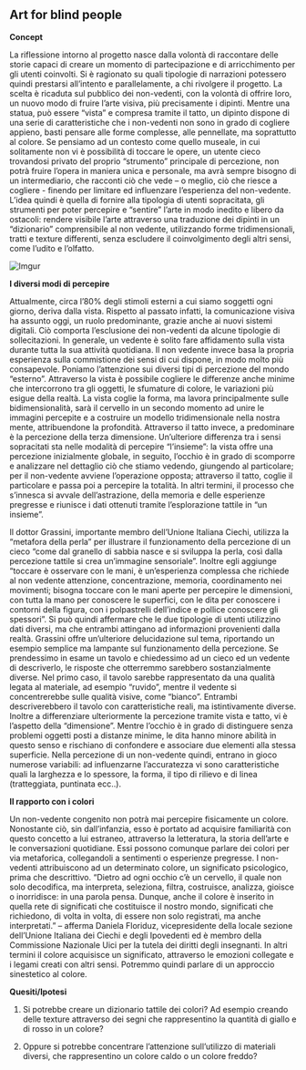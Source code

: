 ## Art for blind people ## 

**Concept**

La riflessione intorno al progetto nasce dalla volontà di raccontare delle storie capaci di creare un momento di partecipazione e di arricchimento per gli utenti coinvolti. Si è ragionato su quali tipologie di narrazioni potessero quindi prestarsi all’intento e parallelamente, a chi rivolgere il progetto. La scelta è ricaduta sul pubblico dei non-vedenti, con la volontà di offrire loro, un nuovo modo di fruire l’arte visiva, più precisamente i dipinti. 
Mentre una statua, può essere “vista” e compresa tramite il tatto, un dipinto dispone di una serie di caratteristiche che i non-vedenti non sono in grado di cogliere appieno, basti pensare alle forme complesse, alle pennellate, ma soprattutto al colore. Se pensiamo ad un contesto come quello museale, in cui solitamente non vi è possibilità di toccare le opere, un utente cieco trovandosi privato del proprio “strumento” principale di percezione, non potrà fruire l’opera in maniera unica e personale, ma avrà sempre bisogno di un intermediario, che racconti ciò che vede – o meglio, ciò che riesce a cogliere - finendo per limitare ed influenzare l’esperienza del non-vedente. L’idea quindi è quella di fornire alla tipologia di utenti sopracitata, gli strumenti per poter percepire e “sentire” l’arte in modo inedito e libero da ostacoli: rendere visibile l’arte attraverso una traduzione dei dipinti in un “dizionario” comprensibile al non vedente, utilizzando forme tridimensionali, tratti e texture differenti, senza escludere il coinvolgimento degli altri sensi, come l’udito e l’olfatto. 

![Imgur](http://i.imgur.com/WHT633i.jpg)

**I diversi modi di percepire**

Attualmente, circa l’80% degli stimoli esterni a cui siamo soggetti ogni giorno, deriva dalla vista. Rispetto al passato infatti, la comunicazione visiva ha assunto oggi, un ruolo predominante, grazie anche ai nuovi sistemi digitali. Ciò comporta l’esclusione dei non-vedenti da alcune tipologie di sollecitazioni. In generale, un vedente è solito fare affidamento sulla vista durante tutta la sua attività quotidiana. Il non vedente invece basa la propria esperienza sulla commistione dei sensi di cui dispone, in modo molto più consapevole. Poniamo l’attenzione sui diversi tipi di percezione del mondo “esterno”. 
Attraverso la vista è possibile cogliere le differenze anche minime che intercorrono tra gli oggetti, le sfumature di colore, le variazioni più esigue della realtà. La vista coglie la forma, ma lavora principalmente sulle bidimensionalità, sarà il cervello in un secondo momento ad unire le immagini percepite e a costruire un modello tridimensionale nella nostra mente, attribuendone la profondità. Attraverso il tatto invece, a predominare è la percezione della terza dimensione. Un’ulteriore differenza tra i sensi sopracitati sta nelle modalità di percepire “l’insieme”: la vista offre una percezione inizialmente globale, in seguito, l’occhio è in grado di scomporre e analizzare nel dettaglio ciò che stiamo vedendo, giungendo al particolare; per il non-vedente avviene l’operazione opposta; attraverso il tatto, coglie il particolare e passa poi a percepire la totalità. In altri termini, il processo che s’innesca si avvale dell’astrazione, della memoria e delle esperienze pregresse e riunisce i dati ottenuti tramite l’esplorazione tattile in “un insieme”.  

Il dottor Grassini, importante membro dell’Unione Italiana Ciechi, utilizza la “metafora della perla” per illustrare il funzionamento della percezione di un cieco “come dal granello di sabbia nasce e si sviluppa la perla, così dalla percezione tattile si crea un’immagine sensoriale”. Inoltre egli aggiunge “toccare è osservare con le mani, è un’esperienza complessa che richiede al non vedente attenzione, concentrazione, memoria, coordinamento nei movimenti; bisogna toccare con le mani aperte per percepire le dimensioni, con tutta la mano per conoscere le superfici, con le dita per conoscere i contorni della figura, con i polpastrelli dell’indice e pollice conoscere gli spessori”. Si può quindi affermare che le due tipologie di utenti utilizzino dati diversi, ma che entrambi attingano ad informazioni provenienti dalla realtà. Grassini offre un’ulteriore delucidazione sul tema, riportando un esempio semplice ma lampante sul funzionamento della percezione. Se prendessimo in esame un tavolo e chiedessimo ad un cieco ed un vedente di descriverlo, le risposte che otterremmo sarebbero sostanzialmente diverse. Nel primo caso, il tavolo sarebbe rappresentato da una qualità legata al materiale, ad esempio “ruvido”, mentre il vedente si concentrerebbe sulle qualità visive, come “bianco”. Entrambi descriverebbero il tavolo con caratteristiche reali, ma istintivamente diverse. Inoltre a differenziare ulteriormente la percezione tramite vista e tatto, vi è l’aspetto della “dimensione”. Mentre l’occhio è in grado di distinguere senza problemi oggetti posti a distanze minime, le dita hanno minore abilità in questo senso e rischiano di confondere e associare due elementi alla stessa superficie. Nella percezione di un non-vedente quindi, entrano in gioco numerose variabili: ad influenzarne l’accuratezza vi sono caratteristiche quali la larghezza e lo spessore, la forma, il tipo di rilievo e di linea (tratteggiata, puntinata ecc..).

**Il rapporto con i colori**

Un non-vedente congenito non potrà mai percepire fisicamente un colore. Nonostante ciò, sin dall’infanzia, esso è portato ad acquisire familiarità con questo concetto a lui estraneo, attraverso la letteratura, la storia dell’arte e le conversazioni quotidiane. Essi possono comunque parlare dei colori per via metaforica, collegandoli a sentimenti o esperienze pregresse. I non-vedenti attribuiscono ad un determinato colore, un significato psicologico, prima che descrittivo. “Dietro ad ogni occhio c’è un cervello, il quale non solo decodifica, ma interpreta, seleziona, filtra, costruisce, analizza, gioisce o inorridisce: in una parola pensa. 
Dunque, anche il colore è inserito in quella rete di significati che costituisce il nostro mondo, significati che richiedono, di volta in volta, di essere non solo registrati, ma anche interpretati.” – afferma Daniela Floriduz,  vicepresidente della locale sezione dell’Unione Italiana dei Ciechi e degli Ipovedenti ed è membro della Commissione Nazionale Uici per la tutela dei diritti degli insegnanti. In altri termini il colore acquisisce un significato, attraverso le emozioni collegate e i legami creati con altri sensi. Potremmo quindi parlare di un approccio sinestetico al colore.  


**Quesiti/Ipotesi**

1. Si potrebbe creare un dizionario tattile dei colori?
Ad esempio creando delle texture attraverso dei segni che rappresentino la quantità di giallo e di rosso in un colore? 

2. Oppure si potrebbe concentrare l’attenzione sull’utilizzo di materiali diversi, che rappresentino un colore caldo o un colore freddo?




